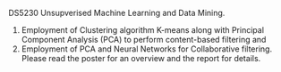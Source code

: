 DS5230 Unsupverised Machine Learning and Data Mining. 

1. Employment of Clustering algorithm K-means along with Principal Component Analysis (PCA) to perform content-based filtering and 
2. Employment of PCA and Neural Networks for Collaborative filtering. 
Please read the poster for an overview and the report for details. 
